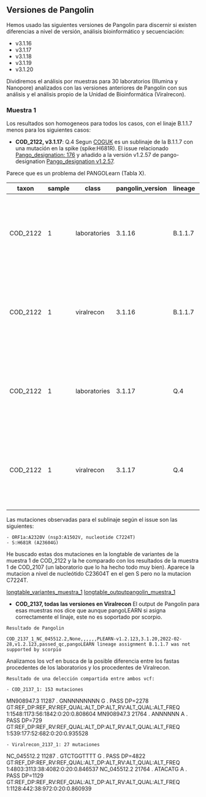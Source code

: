 ## Versiones de Pangolin

Hemos usado las siguientes versiones de Pangolin para discernir si existen diferencias a nivel de versión, análisis bioinformático y secuenciación:

- v3.1.16
- v3.1.17
- v3.1.18
- v3.1.19
- v3.1.20

Dividiremos el análisis por muestras para 30 laboratorios (Illumina y Nanopore) analizados con las versiones anteriores de Pangolin con sus análisis y el análisis propio de la Unidad de Bioinformática (Viralrecon).

### Muestra 1

Los resultados son homogeneos para todos los casos, con el linaje B.1.1.7 menos para los siguientes casos:

- **COD_2122, v3.1.17**: Q.4
Segun [COGUK](https://cov-lineages.org/lineage_list.html) es un sublinaje de la B.1.1.7 con una mutación en la spike (spike:H681R). El issue relacionado [Pango_designation: 176](https://github.com/cov-lineages/pango-designation/issues/176) y añadido a la versión v1.2.57 de pango-designation [Pango_designation v1.2.57](https://github.com/cov-lineages/pango-designation/releases/tag/v1.2.57).

Parece que es un problema del PANGOLearn (Tabla X).

| taxon    | sample | class        | pangolin_version | lineage | conflict | ambiguity_score | scorpio_call         | scorpio_support | scorpio_conflict | version         | pangoLEARN_version | pango_version | status    | note                                                                      |
|----------|--------|--------------|------------------|---------|----------|-----------------|----------------------|-----------------|------------------|-----------------|--------------------|---------------|-----------|---------------------------------------------------------------------------|
| COD_2122 |      1 | laboratories | 3.1.16           | B.1.1.7 | 0        | 0.8388268881    | Alpha (B.1.1.7-like) | 0.8261          | 0.0435           | PLEARN-v1.2.97  | 2021-11-18         | v1.2.97       | passed_qc | scorpio call: Alt alleles 19; Ref alleles 1; Amb alleles 3; Oth alleles 0 |
| COD_2122 |      1 | viralrecon   | 3.1.16           | B.1.1.7 | 0        | 0.9135502671    | Alpha (B.1.1.7-like) | 0.8261          | 0.1304           | PLEARN-v1.2.97  | 2021-11-18         | v1.2.97       | passed_qc | scorpio call: Alt alleles 19; Ref alleles 3; Amb alleles 1; Oth alleles 0 |
| COD_2122 |      1 | laboratories | 3.1.17           | Q.4     |        0 |    0.8523217457 | Alpha (B.1.1.7-like) |           0.913 |           0.0435 | PLEARN-v1.2.101 |         2021-11-25 | v1.2.101      | passed_qc | scorpio call: Alt alleles 21; Ref alleles 1; Amb alleles 1; Oth alleles 0 |
| COD_2122 |      1 | viralrecon   | 3.1.17           | Q.4     |        0 |    0.9174246051 | Alpha (B.1.1.7-like) |          0.8696 |           0.1304 | PLEARN-v1.2.101 |         2021-11-25 | v1.2.101      | passed_qc | scorpio call: Alt alleles 20; Ref alleles 3; Amb alleles 0; Oth alleles 0 |

Las mutaciones observadas para el sublinaje según el issue son las siguientes:

```
- ORF1a:A2320V (nsp3:A1502V, nucleotide C7224T)
- S:H681R (A23604G)
```

He buscado estas dos mutaciones en la longtable de variantes de la muestra 1 de COD_2122 y la he comparado con los resultados de la muestra 1 de COD_2107 (un laboratorio que lo ha hecho todo muy bien). Aparece la mutacion a nivel de nucleótido C23604T en el gen S pero no la mutacion C7224T.

[longtable_variantes_muestra_1](https://docs.google.com/spreadsheets/d/1eq7tpPi9YkRsEP3AQXTR_suEM46nU4i9sURXi6IpCFk/edit#gid=2059206970)
[longtable_outputpangolin_muestra_1](https://docs.google.com/spreadsheets/d/1eq7tpPi9YkRsEP3AQXTR_suEM46nU4i9sURXi6IpCFk/edit#gid=39736565)

- **COD_2137, todas las versiones en Viralrecon**
El output de Pangolin para esas muestras nos dice que aunque pangoLEARN si asigna correctamente el linaje, este no es soportado por scorpio. 

```
Resultado de Pangolin

COD_2137_1_NC_045512.2,None,,,,,,PLEARN-v1.2.123,3.1.20,2022-02-28,v1.2.123,passed_qc,pangoLEARN lineage assignment B.1.1.7 was not supported by scorpio
```
Analizamos los vcf en busca de la posible diferencia entre los fastas procedentes de los laboratorios y los procedentes de Viralrecon.

```
Resultado de una delección compartida entre ambos vcf:

- COD_2137_1: 153 mutaciones

```
MN908947.3      11287   .       GNNNNNNNNN      G       .       PASS    DP=2278 GT:REF_DP:REF_RV:REF_QUAL:ALT_DP:ALT_RV:ALT_QUAL:ALT_FREQ       1:1548:1173:56:1842:0:20:0.808604
MN908947.3      21764   .       ANNNNNN A       .       PASS    DP=729  GT:REF_DP:REF_RV:REF_QUAL:ALT_DP:ALT_RV:ALT_QUAL:ALT_FREQ       1:539:177:52:682:0:20:0.935528
```
- Viralrecon_2137_1: 27 mutaciones

```
NC_045512.2	11287	.	GTCTGGTTTT	G	.	PASS	DP=4822	GT:REF_DP:REF_RV:REF_QUAL:ALT_DP:ALT_RV:ALT_QUAL:ALT_FREQ	1:4803:3113:38:4082:0:20:0.846537
NC_045512.2     21764   .       ATACATG A       .       PASS    DP=1129 GT:REF_DP:REF_RV:REF_QUAL:ALT_DP:ALT_RV:ALT_QUAL:ALT_FREQ       1:1128:442:38:972:0:20:0.860939
```




